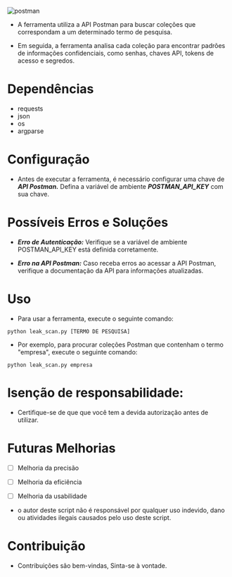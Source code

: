 
![postman](https://github.com/0x5FE/postmanDeteckLeaks/assets/65371336/b928a65f-5a45-4c57-b991-5fba64a24954)

- A ferramenta utiliza a API Postman para buscar coleções que correspondam a um determinado termo de pesquisa.
  
- Em seguida, a ferramenta analisa cada coleção para encontrar padrões de informações confidenciais, como 
senhas, chaves API, tokens de acesso e segredos.

# Dependências

- requests
- json
- os
- argparse

# Configuração

- Antes de executar a ferramenta, é necessário configurar uma chave de ***API Postman.*** Defina a variável de ambiente ***POSTMAN_API_KEY*** com sua chave.

# Possíveis Erros e Soluções

- ***Erro de Autenticação:*** Verifique se a variável de ambiente POSTMAN_API_KEY está definida corretamente.

- ***Erro na API Postman:*** Caso receba erros ao acessar a API Postman, verifique a documentação da API para informações atualizadas.

# Uso

- Para usar a ferramenta, execute o seguinte comando:
 
`python leak_scan.py [TERMO DE PESQUISA]`

- Por exemplo, para procurar coleções Postman que contenham o termo "empresa", execute o seguinte comando:
  
`python leak_scan.py empresa`

# Isenção de responsabilidade: 

- Certifique-se de que que você tem a devida autorização antes de utilizar.

# Futuras Melhorias

- [ ] Melhoria da precisão
- [ ] Melhoria da eficiência
- [ ] Melhoria da usabilidade
  

- o autor deste script não é responsável por qualquer uso indevido, dano ou atividades ilegais causados pelo uso deste script. 

# Contribuição

- Contribuições são bem-vindas, Sinta-se à vontade.
